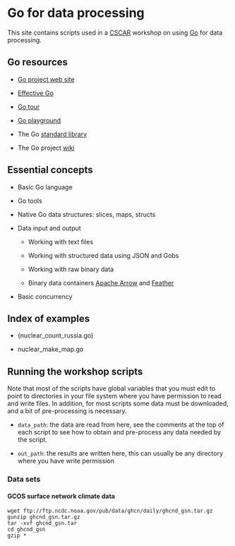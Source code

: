 Go for data processing
======================

This site contains scripts used in a
[CSCAR](http://cscar.research.umich.edu) workshop on using
[Go](http://golang.org) for data processing.

Go resources
------------

* [Go project web site](http://golang.org)

* [Effective Go](https://golang.org/doc/effective_go.html)

* [Go tour](https://tour.golang.org/welcome/1)

* [Go playground](https://play.golang.org/)

* The Go [standard library](https://golang.org/pkg/)

* The Go project [wiki](https://github.com/golang/go/wiki)

Essential concepts
------------------

* Basic Go language

* Go tools

* Native Go data structures: slices, maps, structs

* Data input and output

    * Working with text files

    * Working with structured data using JSON and Gobs

    * Working with raw binary data

    * Binary data containers [Apache
      Arrow](https://github.com/apache/arrow) and
      [Feather](https://github.com/wesm/feather/issues)

* Basic concurrency

Index of examples
-----------------

* (nuclear_count_russia.go)

* nuclear_make_map.go

Running the workshop scripts
----------------------------

Note that most of the scripts have global variables that you must edit
to point to directories in your file system where you have permission
to read and write files.  In addition, for most scripts some data must
be downloaded, and a bit of pre-processing is necessary.

* `data_path`: the data are read from here, see the comments at the
  top of each script to see how to obtain and pre-process any data
  needed by the script.

* `out_path`: the results are written here, this can usually be any
  directory where you have write permission

### Data sets

#### GCOS surface network climate data

```
wget ftp://ftp.ncdc.noaa.gov/pub/data/ghcn/daily/ghcnd_gsn.tar.gz
gunzip ghcnd_gsn.tar.gz
tar -xvf ghcnd_gsn.tar
cd ghcnd_gsn
gzip *
```